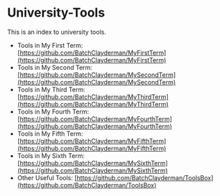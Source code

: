 # University-Tools

This is an index to university tools. 

- Tools in My First Term: [https://github.com/BatchClayderman/MyFirstTerm](https://github.com/BatchClayderman/MyFirstTerm)
- Tools in My Second Term: [https://github.com/BatchClayderman/MySecondTerm](https://github.com/BatchClayderman/MySecondTerm)
- Tools in My Third Term: [https://github.com/BatchClayderman/MyThirdTerm](https://github.com/BatchClayderman/MyThirdTerm)
- Tools in My Fourth Term: [https://github.com/BatchClayderman/MyFourthTerm](https://github.com/BatchClayderman/MyFourthTerm)
- Tools in My Fifth Term: [https://github.com/BatchClayderman/MyFifthTerm](https://github.com/BatchClayderman/MyFifthTerm)
- Tools in My Sixth Term: [https://github.com/BatchClayderman/MySixthTerm](https://github.com/BatchClayderman/MySixthTerm)
- Other Useful Tools: [https://github.com/BatchClayderman/ToolsBox](https://github.com/BatchClayderman/ToolsBox)

